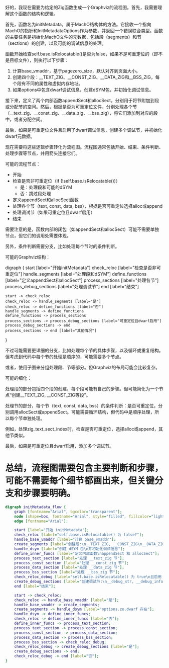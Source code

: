 好的，我现在需要为给定的Zig函数生成一个Graphviz的流程图。首先，我需要理解这个函数的结构和逻辑。

首先，函数名为initMetadata，属于MachO结构体的方法。它接收一个指向MachO的指针和InitMetadataOptions作为参数，并返回一个错误联合类型。函数的主要任务是初始化MachO文件的元数据，包括段（segments）和节（sections）的创建，以及可能的调试信息的处理。

函数开始检查self.base.isRelocatable()是否为false，如果不是可重定位的（即不是目标文件），则执行以下步骤：

1. 计算base_vmaddr，基于pagezero_size，默认对齐到页面大小。
2. 创建四个段：__TEXT_ZIG、__CONST_ZIG、__DATA_ZIG和__BSS_ZIG，每个段有不同的属性和虚拟内存地址。
3. 如果options中包含dwarf调试信息，创建dSYM包，并初始化调试信息。

接下来，定义了两个内部函数appendSect和allocSect，分别用于将节附加到段或分配节的空间。然后，根据是否为可重定位文件，分别处理各个节（__text_zig、__const_zig、__data_zig、__bss_zig），将它们添加到对应的段中，或者分配空间。

最后，如果是可重定位文件且启用了dwarf调试信息，创建多个调试节，并初始化dwarf元数据。

现在需要将这些逻辑步骤转化为流程图。流程图通常包括开始、结束、条件判断、处理步骤等节点，并用箭头连接它们。

可能的流程节点：

- 开始
- 检查是否非可重定位（if (!self.base.isRelocatable())）
  - 是：处理段和可能的dSYM
  - 否：跳过段处理
- 定义appendSect和allocSect函数
- 处理各个节（text, const, data, bss），根据是否可重定位选择alloc或append
- 处理调试节（如果可重定位且dwarf启用）
- 结束

需要注意的是，函数内部的闭包（如appendSect和allocSect）可能不需要单独节点，但它们的调用处需要体现。

另外，条件判断需要分支，比如处理每个节时的条件判断。

可能的Graphviz结构：

digraph {
    start [label="开始initMetadata"]
    check_reloc [label="检查是否非可重定位"]
    handle_segments [label="处理段和dSYM"]
    define_functions [label="定义appendSect和allocSect"]
    process_sections [label="处理各节"]
    process_debug_sections [label="处理调试节"]
    end [label="结束"]

    start -> check_reloc
    check_reloc -> handle_segments [label="是"]
    check_reloc -> define_functions [label="否"]
    handle_segments -> define_functions
    define_functions -> process_sections
    process_sections -> process_debug_sections [label="可重定位且dwarf启用"]
    process_debug_sections -> end
    process_sections -> end [label="其他情况"]
}

不过可能需要更详细的分支，比如处理每个节的具体步骤，以及循环或重复结构。但考虑到代码中每个节的处理是顺序的，可能需要多个节点。

或者，使用子图来分组处理段、节等部分。但Graphviz的布局可能会比较复杂。

可能的细化：

处理段的部分包括四个段的创建，每个段可能有自己的步骤。但可能简化为一个节点“创建__TEXT_ZIG, __CONST_ZIG等段”。

处理节的部分，每个节（text, const, data, bss）的条件判断：是否可重定位，分别调用allocSect或appendSect。可能需要循环结构，但代码中是顺序处理，所以每个节单独处理。

例如，处理zig_text_sect_index时，检查是否可重定位，选择alloc或append，其他节类似。

最后，如果是可重定位且dwarf启用，添加多个调试节。

总结，流程图需要包含主要判断和步骤，可能不需要每个细节都画出来，但关键分支和步骤要明确。
================================================
```dot
digraph initMetadata_flow {
    graph [fontname="Arial", bgcolor="transparent"];
    node [shape=box, fontname="Arial", style="filled", fillcolor="lightgray"];
    edge [fontname="Arial"];

    start [label="开始 initMetadata"];
    check_reloc [label="self.base.isRelocatable() 为 false?"];
    handle_base_vmaddr [label="计算 base_vmaddr"];
    create_segments [label="创建段:\n__TEXT_ZIG, __CONST_ZIG\n__DATA_ZIG, __BSS_ZIG"];
    handle_dsym [label="创建 dSYM 包\n并初始化调试信息"];
    define_inner_funcs [label="定义内部函数\nappendSect 和 allocSect"];
    process_text_section [label="处理 __text_zig 节"];
    process_const_section [label="处理 __const_zig 节"];
    process_data_section [label="处理 __data_zig 节"];
    process_bss_section [label="处理 __bss_zig 节"];
    check_reloc_debug [label="self.base.isRelocatable() 为 true\n且启用 dwarf?"];
    create_debug_sections [label="创建调试节:\n__debug_str, __debug_info 等"];
    end [label="结束"];

    start -> check_reloc;
    check_reloc -> handle_base_vmaddr [label="是"];
    handle_base_vmaddr -> create_segments;
    create_segments -> handle_dsym [label="options.zo.dwarf 存在"];
    handle_dsym -> define_inner_funcs;
    check_reloc -> define_inner_funcs [label="否"];
    define_inner_funcs -> process_text_section;
    process_text_section -> process_const_section;
    process_const_section -> process_data_section;
    process_data_section -> process_bss_section;
    process_bss_section -> check_reloc_debug;
    check_reloc_debug -> create_debug_sections [label="是"];
    create_debug_sections -> end;
    check_reloc_debug -> end [label="否"];
}
```